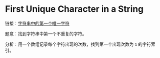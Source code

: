 # First Unique Character in a String

链接：[字符串中的第一个唯一字符](https://leetcode-cn.com/problems/first-unique-character-in-a-string/description/)

题意：找到字符串中第一个不重复的字符。

分析：用一个数组记录每个字符出现的次数，找到第一个出现次数为 `1` 的字符索引。

